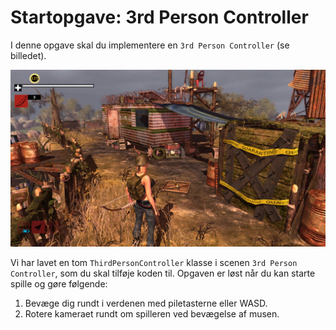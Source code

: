 # Startopgave: 3rd Person Controller
I denne opgave skal du implementere en `3rd Person Controller` (se billedet). 

![3rd Person Controller](images/3rd_person.jpg "Third person controller")

Vi har lavet en tom `ThirdPersonController` klasse i scenen `3rd Person Controller`, som du skal tilføje koden til. Opgaven er løst når du kan starte spille og gøre følgende:

1) Bevæge dig rundt i verdenen med piletasterne eller WASD.
2) Rotere kameraet rundt om spilleren ved bevægelse af musen.